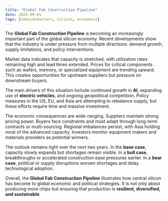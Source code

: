 ```yaml
---
title: "Global Fab Construction Pipeline"
date: 2025-09-01
tags: [semiconductors, silicon, economics]
---
```


The **Global Fab Construction Pipeline** is becoming an increasingly important part of the global silicon economy. Recent developments show that the industry is under pressure from multiple directions: demand growth, supply limitations, and policy interventions.

Market data indicates that capacity is stretched, with utilization rates remaining high and lead times extended. Prices for critical components such as wafers, memory, or specialized equipment are trending upward. This creates opportunities for upstream suppliers but pressure on downstream buyers.

The main drivers of this situation include continued growth in **AI**, expanding use of **electric vehicles**, and ongoing geopolitical competition. Policy measures in the US, EU, and Asia are attempting to rebalance supply, but these efforts require time and massive investment.

The economic consequences are wide-ranging. Suppliers maintain strong pricing power. Buyers face constraints and must adapt through long-term contracts or multi-sourcing. Regional imbalances persist, with Asia holding most of the advanced capacity. Investors monitor equipment makers and materials providers as potential winners.

The outlook remains tight over the next two years. In the **base case**, capacity slowly expands but shortages remain visible. In a **bull case**, breakthroughs or accelerated construction ease pressures earlier. In a **bear case**, political or supply disruptions worsen shortages and delay technological adoption.

Overall, the **Global Fab Construction Pipeline** illustrates how central silicon has become to global economic and political strategies. It is not only about producing more chips but ensuring that production is **resilient, diversified, and sustainable**.
